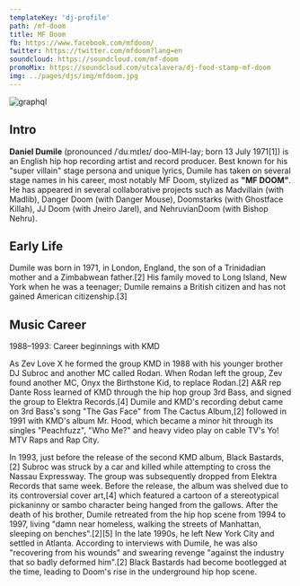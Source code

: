 ```yaml
---
templateKey: 'dj-profile'
path: /mf-doom
title: MF Doom
fb: https://www.facebook.com/mfdoom/
twitter: https://twitter.com/mfdoom?lang=en
soundcloud: https://soundcloud.com/mf-doom
promoMix: https://soundcloud.com/utcalavera/dj-food-stamp-mf-doom
img: ../pages/djs/img/mfdoom.jpg
---
```


![graphql](/img/mfdoom.jpg)

## Intro
**Daniel Dumile** (pronounced /ˈduːmɪleɪ/ doo-MIH-lay; born 13 July 1971[1]) is an English hip hop recording artist and record producer. Best known for his "super villain" stage persona and unique lyrics, Dumile has taken on several stage names in his career, most notably MF Doom, stylized as **"MF DOOM"**. He has appeared in several collaborative projects such as Madvillain (with Madlib), Danger Doom (with Danger Mouse), Doomstarks (with Ghostface Killah), JJ Doom (with Jneiro Jarel), and NehruvianDoom (with Bishop Nehru).

## Early Life
Dumile was born in 1971, in London, England, the son of a Trinidadian mother and a Zimbabwean father.[2] His family moved to Long Island, New York when he was a teenager; Dumile remains a British citizen and has not gained American citizenship.[3]

## Music Career
1988–1993: Career beginnings with KMD

As Zev Love X he formed the group KMD in 1988 with his younger brother DJ Subroc and another MC called Rodan. When Rodan left the group, Zev found another MC, Onyx the Birthstone Kid, to replace Rodan.[2] A&R rep Dante Ross learned of KMD through the hip hop group 3rd Bass, and signed the group to Elektra Records.[4] Dumile and KMD's recording debut came on 3rd Bass's song "The Gas Face" from The Cactus Album,[2] followed in 1991 with KMD's album Mr. Hood, which became a minor hit through its singles "Peachfuzz", "Who Me?" and heavy video play on cable TV's Yo! MTV Raps and Rap City.

In 1993, just before the release of the second KMD album, Black Bastards,[2] Subroc was struck by a car and killed while attempting to cross the Nassau Expressway. The group was subsequently dropped from Elektra Records that same week. Before the release, the album was shelved due to its controversial cover art,[4] which featured a cartoon of a stereotypical pickaninny or sambo character being hanged from the gallows. After the death of his brother, Dumile retreated from the hip hop scene from 1994 to 1997, living "damn near homeless, walking the streets of Manhattan, sleeping on benches".[2][5] In the late 1990s, he left New York City and settled in Atlanta. According to interviews with Dumile, he was also "recovering from his wounds" and swearing revenge "against the industry that so badly deformed him".[2] Black Bastards had become bootlegged at the time, leading to Doom's rise in the underground hip hop scene.
